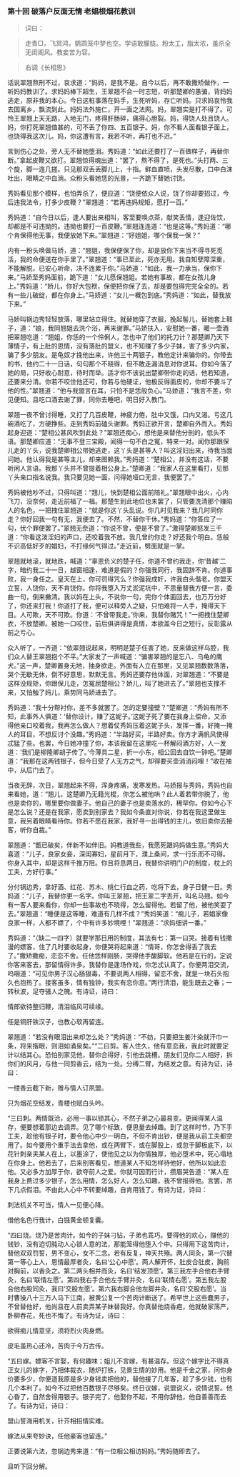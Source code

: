 <script type="text/javascript">
    var head = document.getElementsByTagName('head')[0];
    cssURL = '/public/article_1.css';
    linkTag = document.createElement('link');
    linkTag.href = cssURL;
    linkTag.setAttribute('type','text/css');
    linkTag.setAttribute('rel','stylesheet');
    head.appendChild(linkTag);
</script>
### 第十回  破落户反面无情  老娼根烟花教训 

> 词曰：

> 走青□，飞冥鸿，鹦鹉笼中梦也空。学语敢朦胧。粉太工，脂太浓，羞杀全无闺阁风。教妾苦为容。

> 右调《长相思》

话说翠翘熬刑不过，哀求道：“妈妈，是我不是。自今以后，再不敢撒矫做作，一听妈妈教训了。求妈妈棒下超生，王翠翘不合一时志短，听那楚卿的愚骗，背妈妈逃走，原非我的本心。今日这桩事落在妈手，生死听妈，存亡听妈。只求妈哀怜我去国离乡，飘流到此。妈妈法外施仁，开一面之法网。妈，翠翘实是打不得了。可怜王翠翘上天无路，入地无门，疼得肝肠碎，痛得心胆裂。妈，得饶人处且饶人。妈，你打死翠翘值甚的，可不丢了你四、五百银子。妈，你不看人面看银子面上，也饶得我这次儿。妈，你这遭有言，我若不听，再打也不迟。”

言到伤心之处，旁人无不替她堕泪。秀妈道：“如此还要打了一百做样子，再替你断。”拿起皮鞭又欲打。翠翘惊得魂出道：“罢了，熬不得了，是死也。”头打两、三个旋，脚一连几搓。只见那双丢丢脚儿上，十指。鲜血直喷，头发尽散，口中白沫吐出，眼睛之中血淌。众粉头看她恁的光景，一齐跪下替她讨饶。

秀妈看见那个模样，也怕弄杀了，便应道：“饶便依众人说，饶了你却要招过，今后违我法令，打多少皮鞭？”翠翘道：“若再违妈规矩，愿打一百。”

秀妈道：“自今日以后，逢人要出来相叫，客至要唤点茶，献笑丢情，逢迎佐饮，却都是不可违拗的。违拗也要打一百皮鞭。”翠翘连连道：“也是这等。”秀妈道：“哪个肯保得他无事，我便放她下来。”翠翘道：“好姐姐，哪个保我一保？”

内有一粉头唤做马娇，道：“翘姐，我保便保了你，却是放你下来当不得寻死觅活，我的命便送在你手里了。”翠翘道：“事已至此，死亦无用。我自知孽障深重，不能解脱，已安心听命，决不连累于你。”马娇道：“如此，我一力承当，保你下来。”马娇至秀妈面前，跪下道：“女儿愿保翘姐。若她有事故，都在女孩儿身上。”秀妈道：“娇儿，你好大包袱，保便把你保了去，却是要包得完完全全的。若有一些儿破绽，都在你身上。”马娇道：“女儿一概包到底。”秀妈道：“如此，替我放下来。”

马娇叫锅边秀轻轻放落，哪里站立得住。就替她穿了衣服，挽起髻儿，替她套上鞋子，道：“娘，我同翘姐去洗个浴，再来谢罪。”马娇扶入，安慰她一番，暖一壶酒把翠翘吃道：“翘姐，你恁的一个伶俐人，怎也中了他们的托刀计？那楚卿乃天下薄情子，有上肚的恩情，没有落肚的盟义，也不知赚了多少子妹，害了多少内家，骗了多少朋友。是龟奴才挽他出来，许他三十两银子，教他定计来骗你的。你带去的书，他约二十一日话，句句那个不晓得，但不敢走漏消息对你说耳。你如今落了她的局，只好收心耐意，待时而举。适才你不该说出楚卿带你走的话，他若知道，还要来分清。你若不咬住他还可，你若与他硬证，他极反得面皮的，你却不要斗了他的性。”翠翘道：“他与我盟言在耳，只怕不是恁般负心。”马娇道：“我言不差，你见便知。且吃口酒去谢了罪，同你去睡吧，明日好入教门。

翠翘一夜不曾讨得睡，又打了几百皮鞭，神疲力倦，肚中又饿，口内又渴。亏这几碗酒吃了，方硬挣些。走到秀妈前磕头谢罪。秀妈正欲开言，楚卿自外而入。秀妈起身迎道：“楚相公甚风吹到此处？”翠翘还痴心，想他是来替他分剖的，低头不语。那楚卿应道：“无事不登三宝殿，闻得一句不白之冤，特来一对。闻你那跟保儿走的丫头，说我楚卿相公带她逃走，这丫头是甚等人？叫这淫妇出来，待我当面问她。他认得我是甚等主儿，却来图赖我。”秀妈道：“楚相公，并没有这话，不要听闲人言语。我那丫头并不曾提着相公身上。”楚卿道：“我家人在这里看打，见那丫头亲口指名说我。我只要见她一面，问得她哑口无言，我便罢了。”

秀妈被他吵不过，只得叫道：“翘儿，快到楚相公面前陪礼。”翠翘眼中出火，心内飞刀，没奈何，走近前福了一福。那楚生到此地位也未罢了，只管要洗清那个赚陷人的名色，一把拽住翠翘道：“就是你这丫头乱说。你几时见我来？我几时同你走？你好回我一句有无，我便去了。不然，不替你干休。”秀妈道：“你答应了一句，伏个罪便罢了。”翠翘无奈道：“你说不曾，便是不曾了。”激得楚卿怒发三千道：“你看这泼淫妇的声口，还咬着我不放。我几曾约你走？好还我个明白。恁般不识高低好歹的娼妇，不打缘何气得过。”走近前，劈面就是一掌。

翠翘就地滚，就地跌，喊道：“辜恩负义的楚子任，你道不曾约我走，你‘昔越’二字，暗约我二十一日，越窗相逢，难道是假的？你强我同行，我固辞不肯。你道事败，我一身任之。皇天在上，你可罚得咒么？你强我成奸，许我白头偕老。你盟天立誓，人饶你，天不肯饶你。你将我堕入万丈淤泥坑中，不思量替我方便一言，委曲一句，倒来撇清。我以妈在上头，不说你一句，完你个体面回去，也万万分好了，你还来打我！你道打了我，便可以释旁人之疑，只怕难将一人手，掩得天下目。人可欺，天不可欺。你道：‘不曾带我走。’你来，我替你赌咒！”一把拽住楚卿衣，不放楚卿。被她一口咬住，前后俱讲得是真情，本欲盖今日之短行，反彰露从前之亏心。

众人听了，一齐道：“依翠翘说起来，明明是楚子任害了她，反来做这样乌腔，我们众人替王翠翘抱个不平。”大家发了一声喊道：“骗害翠翘的是忘八、乌龟的鹰犬。”这一声，楚卿置身无地，抽身欲走。外面有人立在那里，又见翠翘数数落落，哭个无歇无休，倒不好意思，默默无言。秀妈还要存他体面，对翠翘道：“不要是这样没规矩，你跟保儿走，怎冤屈楚相公？娇儿，叫了她进去了。”翠翘也支撑不来，又怕触了妈儿，乘势同马娇进去了。

秀妈道：“我十分帮衬你，差不多就罢了。怎的定要撞壁？”楚卿道：“秀妈有所不知，此事外人俱道：‘替你设计，赚了这妮子。’这妮子死了要在我身上偿命，又添得他亲口咬着我，我再怎么做人？想着仗秀妈压着这妮子头，发挥一番，好掩一掩人的耳目，不想反讨个没趣。”秀妈道：“半路好买，半路好卖。你方才满帆风使得忒猛了些。也罢，今日她冲撞了你，本该我留在这里吃一杯解闷酒方好，人一发道：‘我们是柳隆卿胡子传了。’今薄具二星，折一小东，相公回去自饮一钟吧。”楚卿道：“我那在这两钱银子，但今日受了人无方之气，却得要买壶消消闷哩！”收在袖中，从后门去了。

当夜无辞，次日，翠翘起来不得，浑身疼痛，发寒发热。马娇报与秀妈，秀妈也自来看她，道：“翘儿，这楚卿乃无籍光棍，你怎么被他哄？此人着若带你脱了，他也是卖你的，哪里要你做妻子。他自己的妻子也是卖落水的，稀罕你。你如今心下是怎么说？还是在我家，愿卖到别家去？我如今条直对你说，你若在我这里做生意，我另着眼睛看待你。你若不愿在我家，我好寻一出得钱的主儿，依旧卖你去接客，听你自裁。”

翠翘道：“甑已破矣，伴新不如伴旧。妈教道我些，我愿死跟妈妈做生意。”秀妈大喜道：“儿子，良家女妾，深闺寡妇，星前月下，濮上桑间，求一行乐而不可得。你身入其中，却是这样千推万阻。你且将息两日，我替你讲明门户的制度，枕上的工夫，方好行事。”

分付锅边秀，拿好酒、红花、苏木、桃仁行血之药，吃将下去，身子日健一日。秀妈道：“儿子，我替你更一名字。你叫王翠翘，把王翠二字丢开，叫名马翘。如今有一客人要来看你，你却一些事故也不晓得，怎么留得他。若留了他，被他笑耍了去。”翠翘道：“睡便是这等睡，难道有几样不成？”秀妈笑道：“痴儿子，若娼家像良家一样，人都不嫖了，个中有许多妙境哩！”翠翘道：“求妈细讲一番。”

秀妈道：“（缺二一四字）就要学那日用的制度，其法有七：第一曰哭。接着有钱撒漫的嫖客，住了几时要收起身，你便哭将起来道：“情哥，你怎舍得丢了我去了。”撒矫撒痴，恋恋不舍。任他恁样刚肠，哭得他手酸脚软。他若是在行的，定说你客来客去，那留情得许多。我替你是逢场作戏，你怎忒认真了。你便两泪交流，呜咽道：“可见你男子汉心肠狠毒，不要说两人相得，留恋不舍，就是一块石头抱久也抱热了。接客虽多，情有独钟，我实有恋你意。”两行清泪，能生既去之春；一转秋波，足夺骚人之魄。有诗证，诗曰：

情郎欲待整归鞭，清泪临风可续缘。

任是铜肝铁汉子，也教心软再留连。

翠翘道：“若没有眼泪出来却怎么处？”秀妈道：“不妨，只要把生姜汁染就汗巾一条，将来揩眼，则泪如涌泉矣。”“二曰剪。客人住久，他有意恋我，我此时就要定计以结其心。恐怕别家见他，替你合得好，引他去跳槽。朋友们见你二人相好，拆你们的风月，与他一同剪香云，结为一处。分缚二臂，为结发之意。有诗为证，诗曰：

一缕香云截下新，赠与情人订夙盟。

只为烟花空结发，青楼也赋白头吟。

“三曰刺。两情既洽，必用一事以锁其心，不然子弟之心最易变。更闻得某人温存，便要想着那边去调弄。见了哪个标致，便思量去绰趣。到了这样时节，乃下手工夫，趁他有银子时，要令他心中少一明白，不但不肯出钞，便是我从前工夫都空用了。如今要用个重手法去拿他，或在两臂下，或在脚股上，或忽于脚板底下，以花针刺亲夫某人在上，以墨涂了，使他见之以为你情独厚，他必堕术中，死心塌地在你身上。他若去了，后来别客看见，想道某人不知怎样待他好，他所以如此恋他。又必多方加厚于你，欲夺前人之爱。你就可因而行计，攒眉哭告道：“某人在我身上费过多少银子，怎么用情，怎么好人，怎么知趣，我不曾报得他。言罢，吊下几点假泪。不由此人心中不转要绰趣，自肯用钱了。有诗为证，诗曰：

刺法机关不可当，情人一见便心降。

借他名色行我计，白镪黄金顿复囊。

“四曰烧。烧乃是苦肉计。如今的子妹刁钻，子弟也乖巧。要得他的欢心，赚他的钱钞，没有迫切肫动人心锁人意的法，那能笼得他堕入个中。只得用下这苦肉计，替他双双罚誓，男不变心，女不二念。若有反复，神天共殛。两人同灸，第一穴替第一等心上人，恩情最厚者灸，名曰‘公心中愿’。两人解开怀，肚皮合肚皮，胸前对胸前，以香灸之。第二两头相并而灸，名曰‘结发顶愿’。第三我左手合他右手臂灸，名曰‘联情左愿’。第四我右手合他左手臂并灸，名曰‘联情右愿’。第五我左股合他右股同灸，我曰‘交股左愿’。第六我右脚合他左脚并灸，名曰‘交股右愿’。当时曹操八十三万人马下江南，被黄公复一个苦肉计断送了。希罕世上这些蠢男子，不曾替他好，他尚且在人前卖弄某子妹替我好。你真替他烧香疤，他就破家荡产，卧柳吞花，死也不悔了。有诗为证，诗曰：

欲得痴儿情意坚，须将烈火肉身燃。

皮毛虽热心还冷，苦肉于今万古传。

“五曰嫁。嫖客不言娶，有何趣味；姐儿不言嫁，有甚温存。但这个嫁字比不得真正女儿的嫁字，乃相体裁衣，随炉打铁，见景生情的妙用。他是千金之家，问你身价要多少，你便道我原是多少身钱卖把他的，替他接了几年客，趁了多少钱，也有几个本利了。如今不过把他百数银子尽够矣。终日议嫁，说盟说义，说情说誓。他心昏了，自然舍得用银子。银子完了，他娶你不起，不用你辞他，他自善善而去了。有诗为证，诗曰：

盟山誓海用机关，针芥相招情实难。

嫁法从来夸妙诀，任他豪客也留连。”

正要说第六法，忽锅边秀来道：“有一位相公相访妈妈。”秀妈随即去了。

且听下回分解。